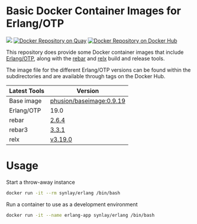 # Basic Docker Container Images for Erlang/OTP

[![](https://badge.imagelayers.io/synlay/erlang:latest.svg)](https://imagelayers.io/?images=synlay%2Ferlang:latest,synlay%2Ferlang:19.0,synlay%2Ferlang:18.3_xenial_xerus,synlay%2Ferlang:18.3,synlay%2Ferlang:18.2.1,synlay%2Ferlang:18.2,synlay%2Ferlang:18.1,synlay%2Ferlang:18.0,synlay%2Ferlang:17.5 'Get your own badge on imagelayers.io') [![Docker Repository on Quay](https://quay.io/repository/synlay/docker-erlang/status "Docker Repository on Quay")](https://quay.io/repository/synlay/docker-erlang) [![Docker Repository on Docker Hub](https://img.shields.io/docker/automated/synlay/erlang.svg?maxAge=2592000)](https://hub.docker.com/r/synlay/erlang/)

This repository does provide some Docker container images that include [Erlang/OTP](http://www.erlang.org/), along with the [rebar](https://github.com/rebar/rebar) and [relx](https://github.com/erlware/relx) build and release tools.

The image file for the different Erlang/OTP versions can be found within the subdirectories and are available through tags on the Docker Hub.

Latest Tools | Version
------------ | -------------
Base image | [phusion/baseimage:0.9.19](https://github.com/phusion/baseimage-docker/tree/096c0d4d2e2cf5fef148b707a08873500c611111)
Erlang/OTP | 19.0
rebar | [2.6.4](https://github.com/rebar/rebar/tree/2429ddf7b46597222b0eaf6b79a438baafaaa96f)
rebar3 | [3.3.1](https://github.com/erlang/rebar3/tree/ff752834ee292e05c67fee7e53a5e095afe0ce9f)
relx | [v3.19.0](https://github.com/erlware/relx/tree/1e15397a4924804f248facc18ccd07076baef7a4)

# Usage

Start a throw-away instance

```bash
docker run -it --rm synlay/erlang /bin/bash
```

Run a container to use as a development environment

```bash
docker run -it --name erlang-app synlay/erlang /bin/bash
```
